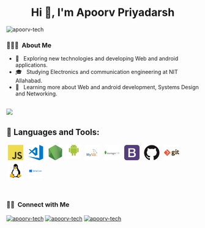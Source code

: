 <h1 align="center">Hi 👋, I'm Apoorv Priyadarsh</h1>
<p align="left"> <img src="https://komarev.com/ghpvc/?username=apoorv-tech&label=Profile%20views&color=0e75b6&style=flat" alt="apoorv-tech" /> </p>

<h3> 👨🏻‍💻 &nbsp;About Me </h3>

- 🤔 &nbsp; Exploring new technologies and developing Web and android applications.
- 🎓 &nbsp; Studying Electronics and communication engineering at NIT Allahabad.
- 🌱 &nbsp; Learning more about Web and android development, Systems Design and Networking.

<br/>

<img height="180em" src="https://github-readme-stats.vercel.app/api?username=apoorv-tech&theme=buefy&show_icons=true" />

## 🧰 Languages and Tools:
<p align="left">
<img src="https://raw.githubusercontent.com/github/explore/80688e429a7d4ef2fca1e82350fe8e3517d3494d/topics/javascript/javascript.png" alt="Javascript" height="40" style="vertical-align:top; margin:4px">
<img src="https://raw.githubusercontent.com/github/explore/80688e429a7d4ef2fca1e82350fe8e3517d3494d/topics/visual-studio-code/visual-studio-code.png" alt="VS Code" height="40" style="vertical-align:top; margin:4px">
<img src="https://raw.githubusercontent.com/github/explore/80688e429a7d4ef2fca1e82350fe8e3517d3494d/topics/nodejs/nodejs.png" alt="NodeJS" height="40" style="vertical-align:top; margin:4px">
<img src="https://raw.githubusercontent.com/devicons/devicon/master/icons/android/android-original-wordmark.svg" alt="android" width="40" height="40"/>
<img src="https://raw.githubusercontent.com/github/explore/80688e429a7d4ef2fca1e82350fe8e3517d3494d/topics/mysql/mysql.png" alt="MySQL" height="40" style="vertical-align:top; margin:4px">
<img src="https://raw.githubusercontent.com/github/explore/80688e429a7d4ef2fca1e82350fe8e3517d3494d/topics/mongodb/mongodb.png" alt="Mongodb" height="40" style="vertical-align:top; margin:4px">
 <img src="https://raw.githubusercontent.com/github/explore/80688e429a7d4ef2fca1e82350fe8e3517d3494d/topics/bootstrap/bootstrap.png" alt="Bootstrap" height="40" style="vertical-align:top; margin:4px">
<img src="https://raw.githubusercontent.com/github/explore/78df643247d429f6cc873026c0622819ad797942/topics/github/github.png" alt="Github" height="40" style="vertical-align:top; margin:4px">
<img src="https://raw.githubusercontent.com/github/explore/80688e429a7d4ef2fca1e82350fe8e3517d3494d/topics/git/git.png" alt="Git" height="40" style="vertical-align:top; margin:4px">
<img src="https://raw.githubusercontent.com/github/explore/80688e429a7d4ef2fca1e82350fe8e3517d3494d/topics/linux/linux.png" alt="Linux" height="40" style="vertical-align:top; margin:4px" alt="Windows" height="40" style="vertical-align:top; margin:4px">
<img src="https://raw.githubusercontent.com/github/explore/80688e429a7d4ef2fca1e82350fe8e3517d3494d/topics/windows/windows.png" alt="Windows" height="40" style="vertical-align:top; margin:4px">

</p>

<br />


<h3> 🤝🏻 &nbsp;Connect with Me </h3>
<p align="left">
<a href="https://www.linkedin.com/in/apoorv-priyadarsh-3049081b9/" target="blank"><img align="center" src="https://cdn.jsdelivr.net/npm/simple-icons@3.0.1/icons/linkedin.svg" alt="apoorv-tech" height="30" width="40" /></a>
<a href="mailto:apoorvpriyadarsh1729@gmail.com" target="blank"> <img align="center" src="https://cdn.jsdelivr.net/npm/simple-icons@3.0.1/icons/gmail.svg" alt="apoorv-tech" height="30" width="40"></a> 
<a href="https://www.codechef.com/users/code_123_ap" target="blank"><img align="center" src="https://cdn.jsdelivr.net/npm/simple-icons@3.1.0/icons/codechef.svg" alt="apoorv-tech" height="30" width="40" /></a>
</p>
